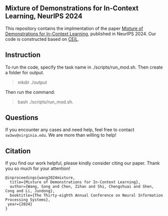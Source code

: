 ## Mixture of Demonstrations for In-Context Learning, NeurIPS 2024


This repository contains the implmentation of the paper [Mixture of Demonstrations for In-Context Learning](https://openreview.net/pdf?id=uqxSLoCw3K), published in NeurIPS 2024. Our code is constructed based on [CEIL](https://github.com/HKUNLP/icl-ceil).


## Instruction
To run the code, specify the task name in ./scripts/run_mod.sh. Then create a folder for output.

> mkdir ./output

Then run the command:

> bash ./scripts/run_mod.sh.





## Questions

If you encounter any cases and need help, feel free to contact ```sw3wv@virginia.edu```. We are more than willing to help!

## Citation

If you find our work helpful, please kindly consider citing our paper. Thank you so much for your attention!
```
@inproceedings{wang2024mixture,
  title={Mixture of Demonstrations for In-Context Learning},
  author={Wang, Song and Chen, Zihan and Shi, Chengshuai and Shen, Cong and Li, Jundong},
  booktitle={The Thirty-eighth Annual Conference on Neural Information Processing Systems},
 year={2024}
}
```
